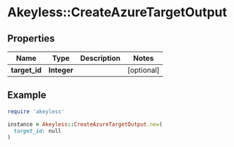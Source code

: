 # Akeyless::CreateAzureTargetOutput

## Properties

| Name | Type | Description | Notes |
| ---- | ---- | ----------- | ----- |
| **target_id** | **Integer** |  | [optional] |

## Example

```ruby
require 'akeyless'

instance = Akeyless::CreateAzureTargetOutput.new(
  target_id: null
)
```

